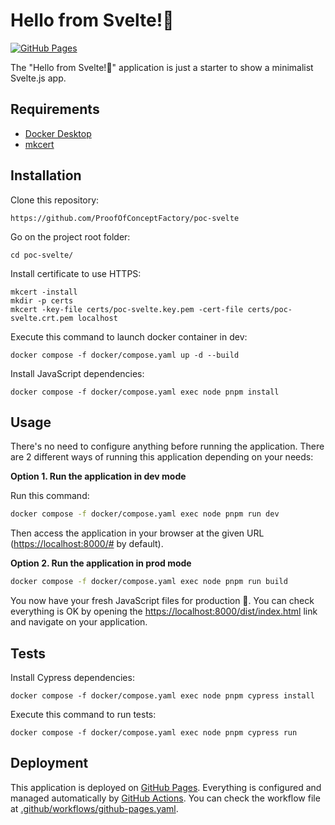 Hello from Svelte!👋
========================

[![GitHub Pages](https://github.com/ProofOfConceptFactory/poc-vue/actions/workflows/github-pages.yaml/badge.svg)](https://github.com/ProofOfConceptFactory/poc-vue/actions/workflows/github-pages.yaml)

The "Hello from Svelte!👋" application is just a starter to show a minimalist Svelte.js app.

Requirements
------------

* [Docker Desktop][1]
* [mkcert][2]

Installation
------------

Clone this repository:

```console
https://github.com/ProofOfConceptFactory/poc-svelte
```

Go on the project root folder:

```console
cd poc-svelte/
```

Install certificate to use HTTPS:

```console
mkcert -install
mkdir -p certs
mkcert -key-file certs/poc-svelte.key.pem -cert-file certs/poc-svelte.crt.pem localhost
```

Execute this command to launch docker container in dev:

```console
docker compose -f docker/compose.yaml up -d --build
```

Install JavaScript dependencies:

```console
docker compose -f docker/compose.yaml exec node pnpm install
```

Usage
-----

There's no need to configure anything before running the application. There are
2 different ways of running this application depending on your needs:

**Option 1. Run the application in dev mode**

Run this command:

```bash
docker compose -f docker/compose.yaml exec node pnpm run dev
```

Then access the application in your browser at the given URL (<https://localhost:8000/#> by default).

**Option 2. Run the application in prod mode**

```bash
docker compose -f docker/compose.yaml exec node pnpm run build
```
You now have your fresh JavaScript files for production 🚀.
You can check everything is OK by opening the [https://localhost:8000/dist/index.html][3] link and navigate on your application.

Tests
-----

Install Cypress dependencies:

```console
docker compose -f docker/compose.yaml exec node pnpm cypress install
```

Execute this command to run tests:

```console
docker compose -f docker/compose.yaml exec node pnpm cypress run
```

Deployment
----------

This application is deployed on [GitHub Pages][4].
Everything is configured and managed automatically by [GitHub Actions][5].
You can check the workflow file at [.github/workflows/github-pages.yaml][6].

[1]: https://www.docker.com/products/docker-desktop/
[2]: https://github.com/FiloSottile/mkcert
[3]: https://localhost:8000/dist/index.html
[4]: https://pages.github.com/
[5]: https://docs.github.com/en/actions
[6]: .github/workflows/github-pages.yaml
